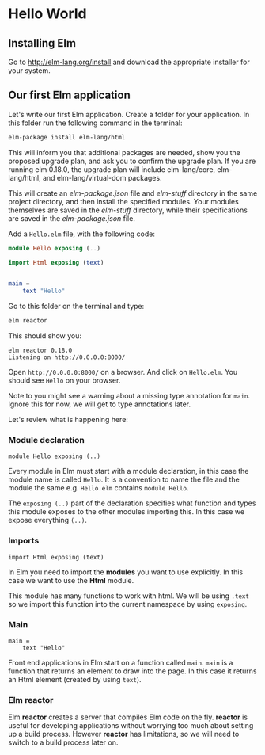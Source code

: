 # Hello World

## Installing Elm

Go to http://elm-lang.org/install and download the appropriate installer for your system.

## Our first Elm application

Let's write our first Elm application. Create a folder for your application. In this folder run the following command in the terminal:

```bash
elm-package install elm-lang/html
```

This will inform you that additional packages are needed, show you the proposed upgrade plan, and ask you to confirm the upgrade plan.  If you are running elm 0.18.0, the upgrade plan will include elm-lang/core, elm-lang/html, and elm-lang/virtual-dom packages.

This will create an _elm-package.json_ file and _elm-stuff_ directory in the same project directory, and then install the specified modules. Your modules themselves are saved in the _elm-stuff_ directory, while their specifications are saved in the _elm-package.json_ file.

Add a `Hello.elm` file, with the following code:

```elm
module Hello exposing (..)

import Html exposing (text)


main =
    text "Hello"
```

Go to this folder on the terminal and type:

```bash
elm reactor
```

This should show you:

```
elm reactor 0.18.0
Listening on http://0.0.0.0:8000/
```

Open `http://0.0.0.0:8000/` on a browser. And click on `Hello.elm`. You should see `Hello` on your browser.

Note to you might see a warning about a missing type annotation for `main`. Ignore this for now, we will get to type annotations later.

Let's review what is happening here:

### Module declaration

```
module Hello exposing (..)
```

Every module in Elm must start with a module declaration, in this case the module name is called `Hello`. It is a convention to name the file and the module the same e.g. `Hello.elm` contains `module Hello`.

The `exposing (..)` part of the declaration specifies what function and types this module exposes to the other modules importing this. In this case we expose everything `(..)`.

### Imports

```
import Html exposing (text)
```

In Elm you need to import the __modules__  you want to use explicitly. In this case we want to use the __Html__ module. 

This module has many functions to work with html. We will be using `.text` so we import this function into the current namespace by using `exposing`.

### Main

```
main =
    text "Hello"
```

Front end applications in Elm start on a function called `main`. `main` is a function that returns an element to draw into the page. In this case it returns an Html element (created by using `text`).

### Elm reactor

Elm __reactor__ creates a server that compiles Elm code on the fly. __reactor__ is useful for developing applications without worrying too much about setting up a build process. However __reactor__ has limitations, so we will need to switch to a build process later on.
